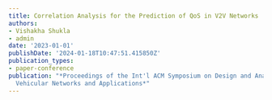 ```yaml
---
title: Correlation Analysis for the Prediction of QoS in V2V Networks
authors:
- Vishakha Shukla
- admin
date: '2023-01-01'
publishDate: '2024-01-18T10:47:51.415850Z'
publication_types:
- paper-conference
publication: "*Proceedings of the Int'l ACM Symposium on Design and Analysis of Intelligent
  Vehicular Networks and Applications*"
---
```

